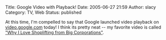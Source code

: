 Title: Google Video with Playback!
Date: 2005-06-27 21:59
Author: slacy
Category: TV, Web
Status: published

At this time, I'm compelled to say that Google launched video playback
on [video.google.com](http://video.google.com) today! I think its pretty
neat -- my favorite video is called ["Why I Love Shoplifting from Big
Corporations"](http://video.google.com/videopreviewbig?q=shoplifting&time=0&page=1&docid=5357056239817178301&urlcreated=1119934717&chan=Uploaded&prog=Why+I+Love+Shoplifting+From+Big+Corporations&date=Sat+May+14+2005+at+4%3A11+AM+PDT).
